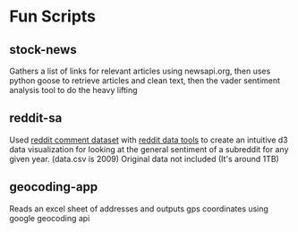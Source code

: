 # Fun Scripts

## stock-news
Gathers a list of links for relevant articles using newsapi.org,
then uses python goose to retrieve articles and clean text, then
the vader sentiment analysis tool to do the heavy lifting

## reddit-sa
Used [reddit comment dataset](
https://old.reddit.com/r/datasets/comments/3bxlg7/i_have_every_publicly_available_reddit_comment/) with [reddit data tools](
https://github.com/dewarim/reddit-data-tools) to create an intuitive d3 data visualization for looking at the general sentiment of a subreddit for any given year. (data.csv is 2009) Original data not included (It's around 1TB)
## geocoding-app
Reads an excel sheet of addresses and outputs gps coordinates using google geocoding api
